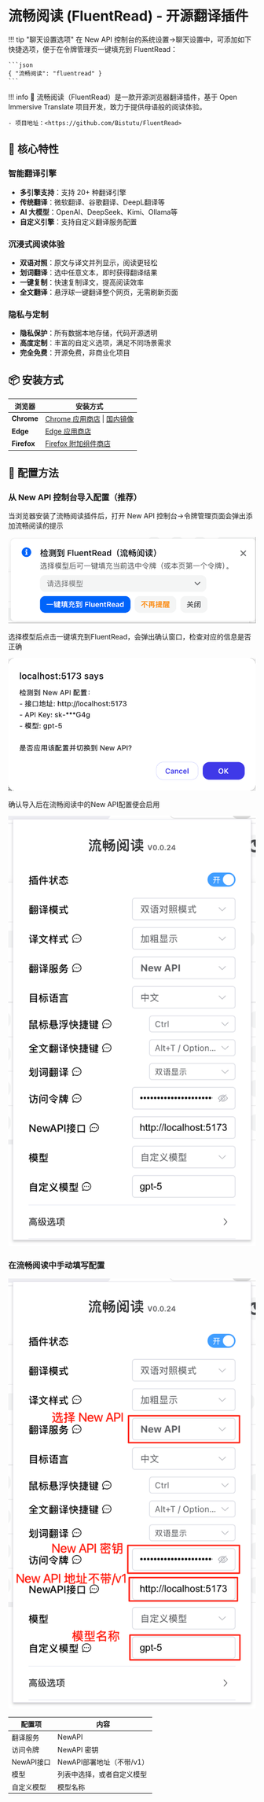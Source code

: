 # 流畅阅读 (FluentRead) - 开源翻译插件

!!! tip "聊天设置选项"
    在 New API 控制台的系统设置->聊天设置中，可添加如下快捷选项，便于在令牌管理页一键填充到 FluentRead：

    ```json
    { "流畅阅读": "fluentread" }
    ```

!!! info
    🌊 流畅阅读（FluentRead）是一款开源浏览器翻译插件，基于 Open Immersive Translate 项目开发，致力于提供母语般的阅读体验。

    - 项目地址：<https://github.com/Bistutu/FluentRead>

## 🌟 核心特性

### 智能翻译引擎
- **多引擎支持**：支持 20+ 种翻译引擎
- **传统翻译**：微软翻译、谷歌翻译、DeepL翻译等
- **AI 大模型**：OpenAI、DeepSeek、Kimi、Ollama等
- **自定义引擎**：支持自定义翻译服务配置

### 沉浸式阅读体验
- **双语对照**：原文与译文并列显示，阅读更轻松
- **划词翻译**：选中任意文本，即时获得翻译结果
- **一键复制**：快速复制译文，提高阅读效率
- **全文翻译**：悬浮球一键翻译整个网页，无需刷新页面

### 隐私与定制
- **隐私保护**：所有数据本地存储，代码开源透明
- **高度定制**：丰富的自定义选项，满足不同场景需求
- **完全免费**：开源免费，非商业化项目

## 📦 安装方式

| 浏览器 | 安装方式 |
|--------|----------|
| **Chrome** | [Chrome 应用商店](https://chromewebstore.google.com/detail/%E6%B5%81%E7%95%85%E9%98%85%E8%AF%BB/djnlaiohfaaifbibleebjggkghlmcpcj?hl=zh-CN&authuser=0) \| [国内镜像](https://www.crxsoso.com/webstore/detail/djnlaiohfaaifbibleebjggkghlmcpcj) |
| **Edge** | [Edge 应用商店](https://microsoftedge.microsoft.com/addons/detail/%E6%B5%81%E7%95%85%E9%98%85%E8%AF%BB/kakgmllfpjldjhcnkghpplmlbnmcoflp?hl=zh-CN) |
| **Firefox** | [Firefox 附加组件商店](https://addons.mozilla.org/zh-CN/firefox/addon/%E6%B5%81%E7%95%85%E9%98%85%E8%AF%BB/) |

## 🚀 配置方法

### 从 New API 控制台导入配置（推荐）

当浏览器安装了流畅阅读插件后，打开 New API 控制台->令牌管理页面会弹出添加流畅阅读的提示

![添加提示](../assets/fluentread/hint.png)

选择模型后点击一键填充到FluentRead，会弹出确认窗口，检查对应的信息是否正确

![确认](../assets/fluentread/confirm.png)

确认导入后在流畅阅读中的New API配置便会启用

![配置结果](../assets/fluentread/fluentread.png)

### 在流畅阅读中手动填写配置

![手动配置](../assets/fluentread/configuration.png)

| 配置项 | 内容 |
|--------|----------|
| 翻译服务 | NewAPI |
| 访问令牌 | NewAPI 密钥 |
| NewAPI接口 | NewAPI部署地址（不带/v1） |
| 模型 | 列表中选择，或者自定义模型 |
| 自定义模型 | 模型名称 |



